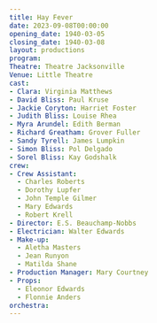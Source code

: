 ```yaml
---
title: Hay Fever
date: 2023-09-08T00:00:00
opening_date: 1940-03-05
closing_date: 1940-03-08
layout: productions
program:
Theatre: Theatre Jacksonville
Venue: Little Theatre
cast:
- Clara: Virginia Matthews
- David Bliss: Paul Kruse
- Jackie Coryton: Harriet Foster
- Judith Bliss: Louise Rhea
- Myra Arundel: Edith Berman
- Richard Greatham: Grover Fuller
- Sandy Tyrell: James Lumpkin
- Simon Bliss: Pol Delgado
- Sorel Bliss: Kay Godshalk
crew:
- Crew Assistant:
  - Charles Roberts
  - Dorothy Lupfer
  - John Temple Gilmer
  - Mary Edwards
  - Robert Krell
- Director: E.S. Beauchamp-Nobbs
- Electrician: Walter Edwards
- Make-up:
  - Aletha Masters
  - Jean Runyon
  - Matilda Shane
- Production Manager: Mary Courtney
- Props:
  - Eleonor Edwards
  - Flonnie Anders
orchestra:
---
```


